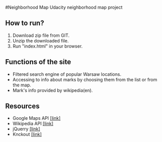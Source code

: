 #Neighborhood Map
Udacity neighborhood map project

## How to run?

1. Download zip file from GIT.
2. Unzip the downloaded file.
3. Run "index.html" in your browser.

## Functions of the site

* Filtered search engine of popular Warsaw locations.
* Accessing to info about marks by choosing them from the list or from the map.
* Mark's info provided by wikipedia(en).

## Resources

* Google Maps API [[link]](https://developers.google.com/maps/)
* Wikipedia API [[link]](https://www.mediawiki.org/wiki/MediaWiki)
* jQuerry [[link]](https://jquery.com/)
* Knckout [[link]](http://knockoutjs.com/)